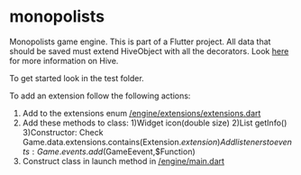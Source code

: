 # monopolists
Monopolists game engine.
This is part of a Flutter project.
All data that should be saved must extend HiveObject with all the decorators.
Look [here](https://docs.hivedb.dev/#/custom-objects/type_adapters) for more information on Hive.

To get started look in the test folder.

To add an extension follow the following actions:
  1) Add to the extensions enum [/engine/extensions/extensions.dart](../engine/extensions/extensions.dart)
  2) Add these methods to class:
    1)Widget icon(double size)
    2)List<Info> getInfo()
    3)Constructor: Check Game.data.extensions.contains(Extension.$extension)
      Add listeners to events: Game.events.add($GameEevent,$Function)
  3) Construct class in launch method in [/engine/main.dart](../../engine/main.dart)

